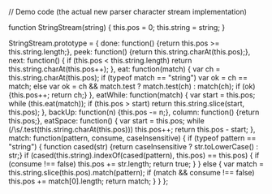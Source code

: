// Demo code (the actual new parser character stream implementation)

function StringStream(string) {
  this.pos = 0;
  this.string = string;
}

StringStream.prototype = {
  done: function() {return this.pos >= this.string.length;},
  peek: function() {return this.string.charAt(this.pos);},
  next: function() {
    if (this.pos < this.string.length)
      return this.string.charAt(this.pos++);
  },
  eat: function(match) {
    var ch = this.string.charAt(this.pos);
    if (typeof match == "string") var ok = ch == match;
    else var ok = ch && match.test ? match.test(ch) : match(ch);
    if (ok) {this.pos++; return ch;}
  },
  eatWhile: function(match) {
    var start = this.pos;
    while (this.eat(match));
    if (this.pos > start) return this.string.slice(start, this.pos);
  },
  backUp: function(n) {this.pos -= n;},
  column: function() {return this.pos;},
  eatSpace: function() {
    var start = this.pos;
    while (/\s/.test(this.string.charAt(this.pos))) this.pos++;
    return this.pos - start;
  },
  match: function(pattern, consume, caseInsensitive) {
    if (typeof pattern == "string") {
      function cased(str) {return caseInsensitive ? str.toLowerCase() : str;}
      if (cased(this.string).indexOf(cased(pattern), this.pos) == this.pos) {
        if (consume !== false) this.pos += str.length;
        return true;
      }
    }
    else {
      var match = this.string.slice(this.pos).match(pattern);
      if (match && consume !== false) this.pos += match[0].length;
      return match;
    }
  }
};
